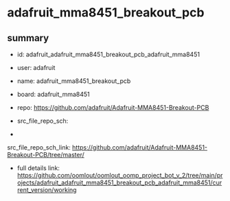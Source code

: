 # adafruit_mma8451_breakout_pcb
 
## summary 
* id: adafruit_adafruit_mma8451_breakout_pcb_adafruit_mma8451
* user: adafruit
* name: adafruit_mma8451_breakout_pcb
* board: adafruit_mma8451
* repo: https://github.com/adafruit/Adafruit-MMA8451-Breakout-PCB



* src_file_repo_sch: 
*
 src_file_repo_sch_link: https://github.com/adafruit/Adafruit-MMA8451-Breakout-PCB/tree/master/
* full details link: https://github.com/oomlout/oomlout_oomp_project_bot_v_2/tree/main/projects/adafruit_adafruit_mma8451_breakout_pcb_adafruit_mma8451/current_version/working  






